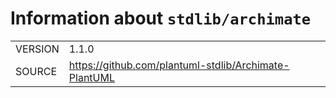 <!---
Do not edit: autogenerated by script from INFO file
-->

# Information about `stdlib/archimate`
|||
|-|-|
| VERSION | 1.1.0 |
| SOURCE | https://github.com/plantuml-stdlib/Archimate-PlantUML |
